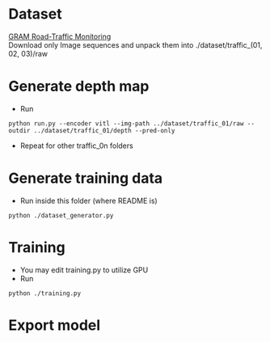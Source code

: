 # Dataset
[GRAM Road-Traffic Monitoring](https://gram.web.uah.es/data/datasets/rtm/index.html) </br>
Download only Image sequences and unpack them into ./dataset/traffic_(01, 02, 03)/raw

# Generate depth map
* Run 
```
python run.py --encoder vitl --img-path ../dataset/traffic_01/raw --outdir ../dataset/traffic_01/depth --pred-only
```
* Repeat for other traffic_0n folders

# Generate training data
* Run inside this folder (where README is)
```
python ./dataset_generator.py
```

# Training
* You may edit training.py to utilize GPU
* Run
```
python ./training.py
```

# Export model

